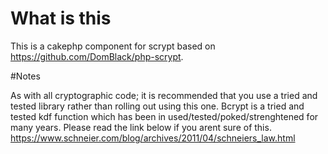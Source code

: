 # What is this

This is a cakephp component for  scrypt based on  https://github.com/DomBlack/php-scrypt.


#Notes

As with all cryptographic code; it is recommended that you use a tried and tested library rather than rolling out using this one.
Bcrypt is a tried and tested kdf function which has been in used/tested/poked/strenghtened for many years.
Please read the link below if you arent sure of this.
https://www.schneier.com/blog/archives/2011/04/schneiers_law.html
